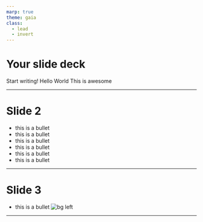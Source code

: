 ```yaml
---
marp: true
theme: gaia
class:
  - lead
  - invert
---
```




# Your slide deck

Start writing!
Hello World
This is awesome

---

# Slide 2
* this is a bullet
* this is a bullet
* this is a bullet
* this is a bullet
* this is a bullet
* this is a bullet

---

# Slide 3
* this is a bullet
![bg left](https://picsum.photos/720?image=29)

---